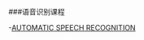 ###语音识别课程

-[AUTOMATIC SPEECH RECOGNITION](http://www.inf.ed.ac.uk/teaching/courses/asr/lectures.html)